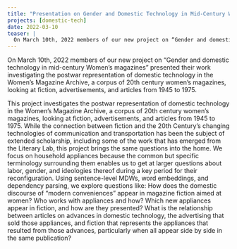 ```yaml
---
title: "Presentation on Gender and Domestic Technology in Mid-Century Women’s Magazine"
projects: [domestic-tech]
date: 2022-03-10
teaser: |
  On March 10th, 2022 members of our new project on “Gender and domestic technology in mid-century Women’s magazines” presented their work investigating the postwar representation of domestic technology in the Women’s Magazine Archive, a corpus of 20th century women’s magazines, looking at fiction, advertisements, and articles from 1945 to 1975.
---
```


  On March 10th, 2022 members of our new project on “Gender and domestic technology in mid-century Women’s magazines” presented their work investigating the postwar representation of domestic technology in the Women’s Magazine Archive, a corpus of 20th century women’s magazines, looking at fiction, advertisements, and articles from 1945 to 1975.
  
  This project investigates the postwar representation of domestic technology in the Women’s Magazine Archive, a corpus of 20th century women’s magazines, looking at fiction, advertisements, and articles from 1945 to 1975. While the connection between fiction and the 20th Century’s changing technologies of communication and transportation has been the subject of extended scholarship, including some of the work that has emerged from the Literary Lab, this project brings the same questions into the home. We focus on household appliances because the common but specific terminology surrounding them enables us to get at larger questions about labor, gender, and ideologies thereof during a key period for their reconfiguration. Using sentence-level MDWs, word embeddings, and dependency parsing, we explore questions like: How does the domestic discourse of “modern conveniences” appear in magazine fiction aimed at women? Who works with appliances and how? Which new appliances appear in fiction, and how are they presented? What is the relationship between articles on advances in domestic technology, the advertising that sold those appliances, and fiction that represents the appliances that resulted from those advances, particularly when all appear side by side in the same publication?